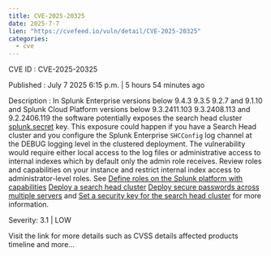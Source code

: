 ```yaml
--- 
title: CVE-2025-20325
date: 2025-7-7
lien: "https://cvefeed.io/vuln/detail/CVE-2025-20325"
categories:
  - cve
---
```


CVE ID : CVE-2025-20325

Published :  July 7
2025
6:15 p.m. | 5 hours
54 minutes ago

Description : In Splunk Enterprise versions below 9.4.3
9.3.5
9.2.7
and 9.1.10
and Splunk Cloud Platform versions below 9.3.2411.103
9.3.2408.113
and 9.2.2406.119
the software potentially exposes the search head cluster [splunk.secret](https://help.splunk.com/en/splunk-enterprise/administer/manage-users-and-security/9.4/install-splunk-enterprise-securely/deploy-secure-passwords-across-multiple-servers) key. This exposure could happen if you have a Search Head cluster and you configure the Splunk Enterprise `SHCConfig` log channel at the DEBUG logging level in the clustered deployment. 
The vulnerability would require either local access to the log files or administrative access to internal indexes
which by default only the admin role receives. Review roles and capabilities on your instance and restrict internal index access to administrator-level roles. 
See [Define roles on the Splunk platform with capabilities](https://docs.splunk.com/Documentation/Splunk/latest/Security/Rolesandcapabilities)
[Deploy a search head cluster](https://help.splunk.com/en/splunk-enterprise/administer/distributed-search/9.4/deploy-search-head-clustering/deploy-a-search-head-cluster)
[Deploy secure passwords across multiple servers](https://help.splunk.com/en/splunk-enterprise/administer/manage-users-and-security/9.4/install-splunk-enterprise-securely/deploy-secure-passwords-across-multiple-servers) and [Set a security key for the search head cluster](https://help.splunk.com/splunk-enterprise/administer/distributed-search/9.4/configure-search-head-clustering/set-a-security-key-for-the-search-head-cluster#id_2c54937a_736c_47b5_9485_67e9e390acfa__Set_a_security_key_for_the_search_head_cluster)  for more information.

Severity: 3.1 | LOW

Visit the link for more details
such as CVSS details
affected products
timeline
and more...
